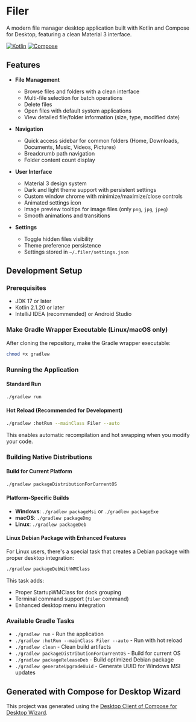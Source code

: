# Filer

A modern file manager desktop application built with Kotlin and Compose for Desktop, featuring a clean Material 3 interface.

[![Kotlin](https://img.shields.io/badge/Kotlin-2.1.20-blue.svg?logo=kotlin)](https://kotlinlang.org) [![Compose](https://img.shields.io/badge/Compose-1.9.1-blue.svg?logo=jetpack-compose)](https://www.jetbrains.com/lp/compose-multiplatform/)

## Features

- **File Management**
    - Browse files and folders with a clean interface
    - Multi-file selection for batch operations
    - Delete files
    - Open files with default system applications
    - View detailed file/folder information (size, type, modified date)

- **Navigation**
    - Quick access sidebar for common folders (Home, Downloads, Documents, Music, Videos, Pictures)
    - Breadcrumb path navigation
    - Folder content count display

- **User Interface**
    - Material 3 design system
    - Dark and light theme support with persistent settings
    - Custom window chrome with minimize/maximize/close controls
    - Animated settings icon
    - Image preview tooltips for image files (only `png`, `jpg`, `jpeg`)
    - Smooth animations and transitions

- **Settings**
    - Toggle hidden files visibility
    - Theme preference persistence
    - Settings stored in `~/.filer/settings.json`


## Development Setup

### Prerequisites

- JDK 17 or later
- Kotlin 2.1.20 or later
- IntelliJ IDEA (recommended) or Android Studio

### Make Gradle Wrapper Executable (Linux/macOS only)

After cloning the repository, make the Gradle wrapper executable:
```bash
chmod +x gradlew
```

### Running the Application

#### Standard Run
```bash
./gradlew run
```

#### Hot Reload (Recommended for Development)
```bash
./gradlew :hotRun --mainClass Filer --auto
```

This enables automatic recompilation and hot swapping when you modify your code.

### Building Native Distributions

#### Build for Current Platform
```bash
./gradlew packageDistributionForCurrentOS
```

#### Platform-Specific Builds
- **Windows**: `./gradlew packageMsi` or `./gradlew packageExe`
- **macOS**: `./gradlew packageDmg`
- **Linux**: `./gradlew packageDeb`

#### Linux Debian Package with Enhanced Features
For Linux users, there's a special task that creates a Debian package with proper desktop integration:
```bash
./gradlew packageDebWithWMClass
```

This task adds:
- Proper StartupWMClass for dock grouping
- Terminal command support (`filer` command)
- Enhanced desktop menu integration

### Available Gradle Tasks

- `./gradlew run` - Run the application
- `./gradlew :hotRun --mainClass Filer --auto` - Run with hot reload
- `./gradlew clean` - Clean build artifacts
- `./gradlew packageDistributionForCurrentOS` - Build for current OS
- `./gradlew packageReleaseDeb` - Build optimized Debian package
- `./gradlew generateUpgradeUuid` - Generate UUID for Windows MSI updates

## Generated with Compose for Desktop Wizard

This project was generated using the [Desktop Client of Compose for Desktop Wizard](https://github.com/zahid4kh/compose-for-desktop/tree/desktop).